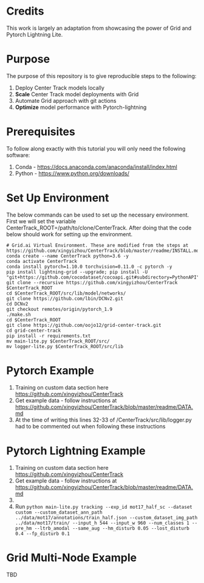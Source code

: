 # Credits
This work is largely an adaptation from showcasing the power of Grid and Pytorch Lightning Lite.

# Purpose
The purpose of this repository is to give reproducible steps to the following:
1. Deploy Center Track models locally
2. **Scale** Center Track model deployments with Grid
3. Automate Grid approach with git actions
4. **Optimize** model performance with Pytorch-lightning

# Prerequisites
To follow along exactly with this tutorial you will only need the following software:
1. Conda - https://docs.anaconda.com/anaconda/install/index.html
2. Python - https://www.python.org/downloads/

# Set Up Environment
The below commands can be used to set up the necessary environment. First we will set the variable CenterTrack_ROOT=/path/to/clone/CenterTrack. After doing that the code below should work for setting up the environment.
```
# Grid.ai Virtual Environment. These are modified from the steps at https://github.com/xingyizhou/CenterTrack/blob/master/readme/INSTALL.md
conda create --name CenterTrack python=3.6 -y
conda activate CenterTrack
conda install pytorch=1.10.0 torchvision=0.11.0 -c pytorch -y
pip install lightning-grid --upgrade; pip install -U "git+https://github.com/cocodataset/cocoapi.git#subdirectory=PythonAPI"
git clone --recursive https://github.com/xingyizhou/CenterTrack $CenterTrack_ROOT
cd $CenterTrack_ROOT/src/lib/model/networks/
git clone https://github.com/lbin/DCNv2.git
cd DCNv2
git checkout remotes/origin/pytorch_1.9
./make.sh
cd $CenterTrack_ROOT
git clone https://github.com/oojo12/grid-center-track.git
cd grid-center-track
pip install -r requirements.txt
mv main-lite.py $CenterTrack_ROOT/src/
mv logger-lite.py $CenterTrack_ROOT/src/lib
```

# Pytorch Example
1. Training on custom data section here https://github.com/xingyizhou/CenterTrack
2. Get example data - follow instructions at https://github.com/xingyizhou/CenterTrack/blob/master/readme/DATA.md
3. At the time of writing this lines 32-33 of /CenterTrack/src/lib/logger.py had to be commented out when following these instructions

# Pytorch Lightning Example
1. Training on custom data section here https://github.com/xingyizhou/CenterTrack
2. Get example data - follow instructions at https://github.com/xingyizhou/CenterTrack/blob/master/readme/DATA.md
3. 
4. Run `python main-lite.py tracking --exp_id mot17_half_sc --dataset custom --custom_dataset_ann_path ../data/mot17/annotations/train_half.json --custom_dataset_img_path ../data/mot17/train/ --input_h 544 --input_w 960 --num_classes 1 --pre_hm --ltrb_amodal --same_aug --hm_disturb 0.05 --lost_disturb 0.4 --fp_disturb 0.1`

# Grid Multi-Node Example
TBD

